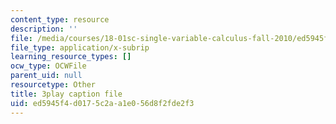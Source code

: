 ```yaml
---
content_type: resource
description: ''
file: /media/courses/18-01sc-single-variable-calculus-fall-2010/ed5945f4d0175c2aa1e056d8f2fde2f3_4sTKcvYMNxk.vtt
file_type: application/x-subrip
learning_resource_types: []
ocw_type: OCWFile
parent_uid: null
resourcetype: Other
title: 3play caption file
uid: ed5945f4-d017-5c2a-a1e0-56d8f2fde2f3
---
```

